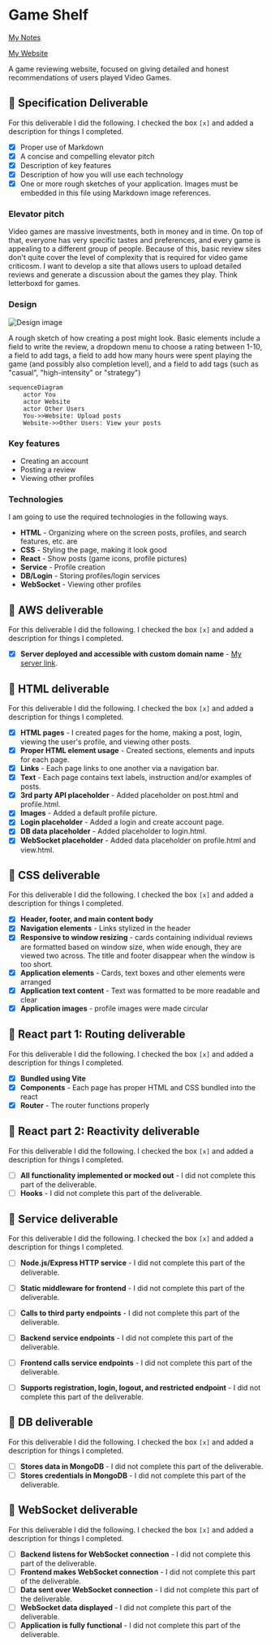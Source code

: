 # Game Shelf

[My Notes](notes.md)

[My Website](https://startup.robertthompson.click)

A game reviewing website, focused on giving detailed and honest recommendations of users played Video Games.


## 🚀 Specification Deliverable

For this deliverable I did the following. I checked the box `[x]` and added a description for things I completed.

- [x] Proper use of Markdown
- [x] A concise and compelling elevator pitch
- [x] Description of key features
- [x] Description of how you will use each technology
- [x] One or more rough sketches of your application. Images must be embedded in this file using Markdown image references.

### Elevator pitch

Video games are massive investments, both in money and in time. On top of that, everyone has very specific tastes and preferences, and every game is appealing to a different group of people. Because of this, basic review sites don't quite cover the level of complexity that is required for video game criticosm. I want to develop a site that allows users to upload detailed reviews and generate a discussion about the games they play. Think letterboxd for games.

### Design

![Design image](Blueprint_Make_Post.jpg)

A rough sketch of how creating a post might look. Basic elements include a field to write the review, a dropdown menu to choose a rating between 1-10, a field to add tags, a field to add how many hours were spent playing the game (and possibly also completion level), and a field to add tags (such as "casual", "high-intensity" or "strategy")
```mermaid
sequenceDiagram
    actor You
    actor Website
    actor Other Users
    You->>Website: Upload posts
    Website->>Other Users: View your posts
```

### Key features

- Creating an account
- Posting a review
- Viewing other profiles

### Technologies

I am going to use the required technologies in the following ways.

- **HTML** - Organizing where on the screen posts, profiles, and search features, etc. are
- **CSS** - Styling the page, making it look good
- **React** - Show posts (game icons, profile pictures)
- **Service** - Profile creation
- **DB/Login** - Storing profiles/login services
- **WebSocket** - Viewing other profiles

## 🚀 AWS deliverable

For this deliverable I did the following. I checked the box `[x]` and added a description for things I completed.

- [x] **Server deployed and accessible with custom domain name** - [My server link](https://robertthompson.click).

## 🚀 HTML deliverable

For this deliverable I did the following. I checked the box `[x]` and added a description for things I completed.

- [x] **HTML pages** - I created pages for the home, making a post, login, viewing the user's profile, and viewing other posts.
- [x] **Proper HTML element usage** - Created sections, elements and inputs for each page.
- [x] **Links** - Each page links to one another via a navigation bar.
- [x] **Text** - Each page contains text labels, instruction and/or examples of posts.
- [x] **3rd party API placeholder** - Added placeholder on post.html and profile.html.
- [x] **Images** - Added a default profile picture.
- [x] **Login placeholder** - Added a login and create account page.
- [x] **DB data placeholder** - Added placeholder to login.html.
- [x] **WebSocket placeholder** - Added data placeholder on profile.html and view.html.

## 🚀 CSS deliverable

For this deliverable I did the following. I checked the box `[x]` and added a description for things I completed.

- [x] **Header, footer, and main content body**
- [x] **Navigation elements** - Links stylized in the header
- [x] **Responsive to window resizing** - cards containing individual reviews are formatted based on window size, when wide enough, they are viewed two across. The title and footer disappear when the window is too short.
- [x] **Application elements** - Cards, text boxes and other elements were arranged
- [x] **Application text content** - Text was formatted to be more readable and clear
- [x] **Application images** - profile images were made circular

## 🚀 React part 1: Routing deliverable

For this deliverable I did the following. I checked the box `[x]` and added a description for things I completed.

- [x] **Bundled using Vite**
- [x] **Components** - Each page has proper HTML and CSS bundled into the react
- [x] **Router** - The router functions properly

## 🚀 React part 2: Reactivity deliverable

For this deliverable I did the following. I checked the box `[x]` and added a description for things I completed.

- [ ] **All functionality implemented or mocked out** - I did not complete this part of the deliverable.
- [ ] **Hooks** - I did not complete this part of the deliverable.

## 🚀 Service deliverable

For this deliverable I did the following. I checked the box `[x]` and added a description for things I completed.

- [ ] **Node.js/Express HTTP service** - I did not complete this part of the deliverable.
- [ ] **Static middleware for frontend** - I did not complete this part of the deliverable.
- [ ] **Calls to third party endpoints** - I did not complete this part of the deliverable.
- [ ] **Backend service endpoints** - I did not complete this part of the deliverable.
- [ ] **Frontend calls service endpoints** - I did not complete this part of the deliverable.
- [ ] **Supports registration, login, logout, and restricted endpoint** - I did not complete this part of the deliverable.


## 🚀 DB deliverable

For this deliverable I did the following. I checked the box `[x]` and added a description for things I completed.

- [ ] **Stores data in MongoDB** - I did not complete this part of the deliverable.
- [ ] **Stores credentials in MongoDB** - I did not complete this part of the deliverable.

## 🚀 WebSocket deliverable

For this deliverable I did the following. I checked the box `[x]` and added a description for things I completed.

- [ ] **Backend listens for WebSocket connection** - I did not complete this part of the deliverable.
- [ ] **Frontend makes WebSocket connection** - I did not complete this part of the deliverable.
- [ ] **Data sent over WebSocket connection** - I did not complete this part of the deliverable.
- [ ] **WebSocket data displayed** - I did not complete this part of the deliverable.
- [ ] **Application is fully functional** - I did not complete this part of the deliverable.
